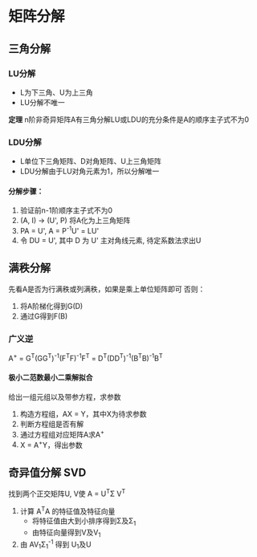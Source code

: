 # 矩阵分解
## 三角分解
### LU分解
* L为下三角、U为上三角
* LU分解不唯一

**定理** n阶非奇异矩阵A有三角分解LU或LDU的充分条件是A的顺序主子式不为0

### LDU分解
* L单位下三角矩阵、D对角矩阵、U上三角矩阵
* LDU分解由于LU对角元素为1，所以分解唯一
#### 分解步骤：
1. 验证前n-1阶顺序主子式不为0
2. (A, I) -> (U', P) 将A化为上三角矩阵
3. PA = U', A = P<sup>-1</sup>U' = LU'
4. 令 DU = U', 其中 D 为 U' 主对角线元素, 待定系数法求出U
   
## 满秩分解
先看A是否为行满秩或列满秩，如果是乘上单位矩阵即可
否则：
1. 将A阶梯化得到G(D)
2. 通过G得到F(B)
### 广义逆
A<sup>+</sup> = G<sup>T</sup>(GG<sup>T</sup>)<sup>-1</sup>(F<sup>T</sup>F)<sup>-1</sup>F<sup>T</sup> = D<sup>T</sup>(DD<sup>T</sup>)<sup>-1</sup>(B<sup>T</sup>B)<sup>-1</sup>B<sup>T</sup>

#### 极小二范数最小二乘解拟合
给出一组元组以及带参方程，求参数
1. 构造方程组，AX = Y，其中X为待求参数
2. 判断方程组是否有解
3. 通过方程组对应矩阵A求A<sup>+</sup>
4. X = A<sup>+</sup>Y，得出参数

## 奇异值分解 SVD
找到两个正交矩阵U, V使 A = U<sup>T</sup>Σ V<sup>T</sup>
1. 计算 A<sup>T</sup>A 的特征值及特征向量
   * 将特征值由大到小排序得到Σ及Σ<sub>1</sub>
   * 由特征向量得到V及V<sub>1</sub>
2. 由 AV<sub>1</sub>Σ<sub>1</sub><sup>-1</sup> 得到 U<sub>1</sub>及U